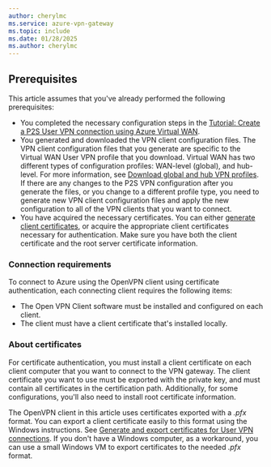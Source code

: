 ```yaml
---
author: cherylmc
ms.service: azure-vpn-gateway
ms.topic: include
ms.date: 01/28/2025
ms.author: cherylmc
---
```


## Prerequisites

This article assumes that you've already performed the following prerequisites:

* You completed the necessary configuration steps in the [Tutorial: Create a P2S User VPN connection using Azure Virtual WAN](../articles/virtual-wan/virtual-wan-point-to-site-portal.md).
* You generated and downloaded the VPN client configuration files. The VPN client configuration files that you generate are specific to the Virtual WAN User VPN profile that you download. Virtual WAN has two different types of configuration profiles: WAN-level (global), and hub-level. For more information, see [Download global and hub VPN profiles](../articles/virtual-wan/global-hub-profile.md). If there are any changes to the P2S VPN configuration after you generate the files, or you change to a different profile type, you need to generate new VPN client configuration files and apply the new configuration to all of the VPN clients that you want to connect.
* You have acquired the necessary certificates. You can either [generate client certificates](../articles/virtual-wan/certificates-point-to-site.md), or acquire the appropriate client certificates necessary for authentication. Make sure you have both the client certificate and the root server certificate information.

### Connection requirements

To connect to Azure using the OpenVPN client using certificate authentication, each connecting client requires the following items:

* The Open VPN Client software must be installed and configured on each client.
* The client must have a client certificate that's installed locally.

### About certificates

For certificate authentication, you must install a client certificate on each client computer that you want to connect to the VPN gateway. The client certificate you want to use must be exported with the private key, and must contain all certificates in the certification path. Additionally, for some configurations, you'll also need to install root certificate information.

The OpenVPN client in this article uses certificates exported with a *.pfx* format. You can export a client certificate easily to this format using the Windows instructions. See [Generate and export certificates for User VPN connections](../articles/virtual-wan/certificates-point-to-site.md). If you don't have a Windows computer, as a workaround, you can use a small Windows VM to export certificates to the needed *.pfx* format.